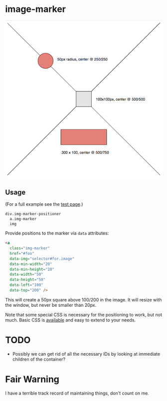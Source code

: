 # image-marker

![Screenshot showing some boxes with red, partially transparent overlays that perfectly matches the underlying shape.](screen.png)

## Usage

(For a full example see the [test page](index.html).)

~~~ jade
div.img-marker-positioner
  a.img-marker
  img
~~~

Provide positions to the marker via `data` attributes:

~~~ html
<a
  class="img-marker"
  href="#foo"
  data-img="selector#for.image"
  data-min-width="20"
  data-min-height="20"
  data-width="50"
  data-height="50"
  data-left="100"
  data-top="200" />
~~~

This will create a 50px square above 100/200 in the image. It will resize with the window, but never be smaller than 20px.

Note that some special CSS is necessary for the positioning to work, but not much. Basic CSS is [available](dist/image-marker.min.css) and easy to extend to your needs.

# TODO

* Possibly we can get rid of all the necessary IDs by looking at immediate children of the container?

# Fair Warning

I have a terrible track record of maintaining things, don't count on me.
